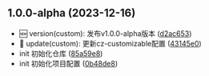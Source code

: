 ## 1.0.0-alpha (2023-12-16)

* :new: version(custom): 发布v1.0.0-alpha版本 ([d2ac653](https://gitee.com/nongyehong/hu-la-im/commits/d2ac653))
* :sunflower: update(custom): 更新cz-customizable配置 ([43145e0](https://gitee.com/nongyehong/hu-la-im/commits/43145e0))
* init 初始化仓库 ([85a59e8](https://gitee.com/nongyehong/hu-la-im/commits/85a59e8))
* init 初始化项目配置 ([0b48de8](https://gitee.com/nongyehong/hu-la-im/commits/0b48de8))




